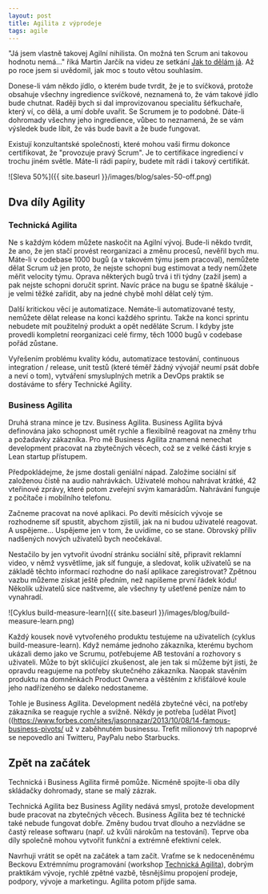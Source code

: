 ```yaml
---
layout: post
title: Agilita z výprodeje
tags: agile
---
```


"Já jsem vlastně takovej Agilní nihilista. On možná ten Scrum ani takovou hodnotu nemá..." říká
Martin Jarčík na videu ze setkání [Jak to dělám já](https://jaktodelamja.cz).
Až po roce jsem si uvědomil, jak moc s touto větou souhlasím.

<!--more-->

Donese-li vám někdo jídlo, o kterém bude tvrdit, že je to svíčková, protože obsahuje všechny ingredience
svíčkové, neznamená to, že vám takové jídlo bude chutnat. Raději bych si dal improvizovanou specialitu
šéfkuchaře, který ví, co dělá, a umí dobře uvařit. Se Scrumem je to podobné. Dáte-li dohromady
všechny jeho ingredience, vůbec to neznamená, že se vám výsledek bude líbit, že vás bude bavit a že bude fungovat.

Existují konzultantské společnosti, které mohou vaši firmu dokonce certifikovat, že "provozuje pravý Scrum".
Je to certifikace ingrediencí v trochu jiném světle. Máte-li rádi papíry, budete mít rádi i takový certifikát.

![Sleva 50%]({{ site.baseurl }}/images/blog/sales-50-off.png)

## Dva díly Agility

### Technická Agilita

Ne s každým kódem můžete naskočit na Agilní vývoj. Bude-li někdo tvrdit, že ano,
že jen stačí provést reorganizaci a změnu procesů, nevěřil bych mu.
Máte-li v codebase 1000 bugů (a v takovém týmu jsem pracoval),
nemůžete dělat Scrum už jen proto, že nejste schopni bug estimovat a
tedy nemůžete měřit velocity týmu. Oprava některých bugů trvá i tři týdny (zažil jsem)
a pak nejste schopni doručit sprint. Navíc práce na bugu se špatně škáluje - je velmi těžké zařídit,
aby na jedné chybě mohl dělat celý tým.

Další kritickou věcí je automatizace. Nemáte-li automatizované testy,
nemůžete dělat release na konci každého sprintu. Takže na konci sprintu nebudete mít použitelný
produkt a opět neděláte Scrum. I kdyby jste provedli kompletní reorganizaci celé firmy,
těch 1000 bugů v codebase pořád zůstane.

Vyřešením problému kvality kódu, automatizace testování, continuous integration / release,
unit testů (které téměř žádný vývojář neumí psát dobře a neví o tom),
vytváření smysluplných metrik a DevOps praktik se dostáváme to sféry Technické Agility.

### Business Agilita

Druhá strana mince je tzv. Business Agilita. Business Agilita bývá definována jako
schopnost umět rychle a flexibilně reagovat na změny trhu a požadavky zákazníka.
Pro mě Business Agilita znamená nenechat development pracovat na zbytečných věcech,
což se z velké části kryje s Lean startup přístupem.

Předpokládejme, že jsme dostali geniální nápad.
Založíme sociální síť založenou čistě na audio nahrávkách. Uživatelé mohou nahrávat krátké,
42 vteřinové zprávy, které potom zveřejní svým kamarádům. Nahrávání funguje z počítače i mobilního telefonu.

Začneme pracovat na nové aplikaci. Po devíti měsících vývoje se rozhodneme síť spustit,
abychom zjistili, jak na ni budou uživatelé reagovat. A uspějeme… Uspějeme jen v tom,
že uvidíme, co se stane. Obrovský příliv nadšených nových uživatelů bych neočekával.

Nestačilo by jen vytvořit úvodní stránku sociální sítě, připravit reklamní video,
v němž vysvětlíme, jak síť funguje, a sledovat, kolik uživatelů se na základě těchto
informací rozhodne do naší aplikace zaregistrovat? Zpětnou vazbu můžeme získat ještě předním,
než napíšeme první řádek kódu! Několik uživatelů sice naštveme, ale všechny ty ušetřené peníze nám to vynahradí.

![Cyklus build-measure-learn]({{ site.baseurl }}/images/blog/build-measure-learn.png)

Každý kousek nově vytvořeného produktu testujeme na uživatelích (cyklus build-measure-learn).
Když nemáme jednoho zákazníka, kterému bychom ukázali demo jako ve Scrumu,
potřebujeme AB testování a rozhovory s uživateli. Může to být skličující zkušenost,
ale jen tak si můžeme být jisti, že opravdu reagujeme na potřeby skutečného zákazníka.
Naopak stavěním produktu na domněnkách Product Ownera a věštěním z křišťálové
koule jeho nadřízeného se daleko nedostaneme.

Tohle je Business Agilita. Development nedělá zbytečné věci, na potřeby zákazníka se reaguje rychle a svižně.
Někdy je potřeba [udělat Pivot]((https://www.forbes.com/sites/jasonnazar/2013/10/08/14-famous-business-pivots/
už v zaběhnutém businessu. Trefit milionový trh napoprvé se nepovedlo ani Twitteru,
PayPalu nebo Starbucks.

## Zpět na začátek

Technická i Business Agilita firmě pomůže. Nicméně spojíte-li oba díly skládačky dohromady, stane se malý zázrak.

Technická Agilita bez Business Agility nedává smysl, protože development bude pracovat na zbytečných věcech.
Business Agilita bez té technické také nebude fungovat dobře.
Změny budou trvat dlouho a nezvládne se častý release softwaru (např. už kvůli nárokům na testování).
Teprve oba díly společně mohou vytvořit funkční a extrémně efektivní celek.

Navrhuji vrátit se opět na začátek a tam začít. Vraťme se k nedoceněnému Beckovu Extrémnímu programování
(workshop [Technická Agilita](/workshop-technicka-agilita/)),
dobrým praktikám vývoje, rychlé zpětné vazbě, těsnějšímu propojení prodeje, podpory, vývoje a marketingu.
Agilita potom přijde sama.
